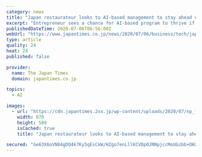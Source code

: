 ```yaml
---
category: news
title: "Japan restaurateur looks to AI-based management to stay ahead of curve in virus-battered industry"
excerpt: "Entrepreneur sees a chance for AI-based program to thrive if industry abandons its low-margin, high-turnover business model."
publishedDateTime: 2020-07-06T06:56:00Z
webUrl: "https://www.japantimes.co.jp/news/2020/07/06/business/tech/japan-restaurants-ai-management-coronavirus/"
type: article
quality: 24
heat: 24
published: false

provider:
  name: The Japan Times
  domain: japantimes.co.jp

topics:
  - AI

images:
  - url: "https://cdn.japantimes.2xx.jp/wp-content/uploads/2020/07/np_file_21364-870x580.jpeg"
    width: 870
    height: 580
    isCached: true
    title: "Japan restaurateur looks to AI-based management to stay ahead of curve in virus-battered industry"

secured: "Ge63X6oVN84gDQ4k7Ky5qEsCkW/HZgo7enLllKCVDpOJNNpjccMoUGzbb+OH2xV7+TbKig7xLdZmz8C8Nzo+Ijf6HA/OsuSsv5oduzhLYe42SL2UkrIp08Xfm0gQwDGf5c6BRcIDZo34P3e5FMswXumEoc6ltBW6OxJC7TJ1o726qk2PhUFOMVKf8WF4/VlWnuKhlIPfnrlAbnWA0wVq3WNctgNqNayioK472zmLzcElruJqV2Wlc6Zx5Xlr81ZMpLrWusAUoHUO8No1nMXvA+/+LSZQKpsep6LZ340bWcueTO200aWzJXohX+vqpUlsC57xKYffXQWJb0qycXEqow==;7VBH+Lhd8GE9sQIHnDweMg=="
---
```


